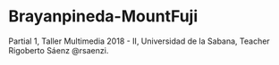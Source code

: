 # Brayanpineda-MountFuji
Partial 1, Taller Multimedia 2018 - II, Universidad de la Sabana, Teacher Rigoberto Sáenz @rsaenzi.
